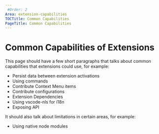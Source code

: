 ```yaml
---
 #Order: 2
Area: extension-capabilities
TOCTitle: Common Capabilities
PageTitle: Common Capabilities
---
```


# Common Capabilities of Extensions

This page should have a few short paragraphs that talks about common capabilities that extensions could use, for example:

- Persist data between extension activations
- Using commands
- Contribute Context Menu items
- Contribute configurations
- Extension Dependencies
- Using vscode-nls for i18n
- Exposing API

It should also talk about limitations in certain areas, for example:

- Using native node modules